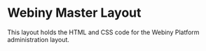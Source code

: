 # Webiny Master Layout
This layout holds the HTML and CSS code for the Webiny Platform administration layout.

